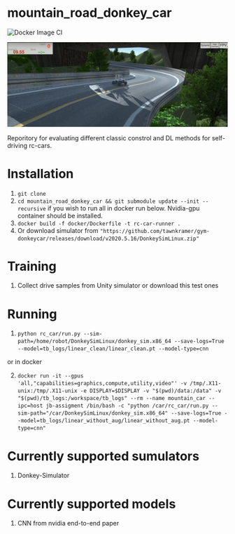 # mountain_road_donkey_car

![Docker Image CI](https://github.com/AlexKaravaev/mountain_road_donkey_car/workflows/Docker%20Image%20CI/badge.svg)

![Alt text](media/car.png?raw=true "Self driving RC car")

Reporitory for evaluating different classic constrol and DL methods for self-driving rc-cars.

# Installation
1. ```git clone```
2. ```cd mountain_road_donkey_car && git submodule update --init --recursive```
if you wish to run all in docker run below. Nvidia-gpu container should be installed.
3. ```docker build -f docker/Dockerfile -t rc-car-runner .```
4. Or download simulator from ```"https://github.com/tawnkramer/gym-donkeycar/releases/download/v2020.5.16/DonkeySimLinux.zip"```

# Training
1. Collect drive samples from Unity simulator or download this test ones


# Running

1. ```python rc_car/run.py --sim-path=/home/robot/DonkeySimLinux/donkey_sim.x86_64 --save-logs=True --model=tb_logs/linear_clean/linear_clean.pt --model-type=cnn```

or in docker

2. ```docker run -it --gpus 'all,"capabilities=graphics,compute,utility,video"' -v /tmp/.X11-unix:/tmp/.X11-unix -e DISPLAY=$DISPLAY -v "$(pwd)/data:/data" -v "$(pwd)/tb_logs:/workspace/tb_logs" --rm --name mountain_car --ipc=host jb-assigment /bin/bash -c "python /car/rc_car/run.py --sim-path="/car/DonkeySimLinux/donkey_sim.x86_64" --save-logs=True --model=tb_logs/linear_without_aug/linear_without_aug.pt --model-type=cnn"```

# Currently supported sumulators
1. Donkey-Simulator

# Currently supported models
1. CNN from nvidia end-to-end paper


